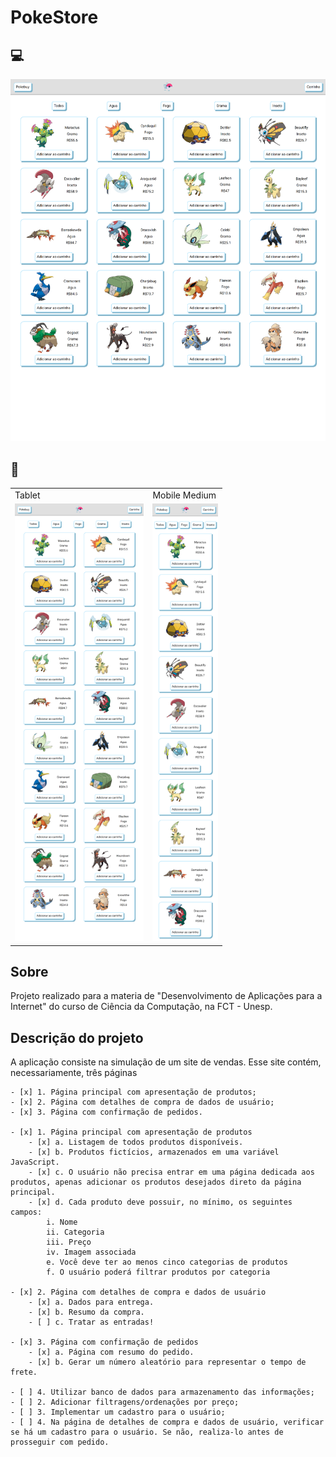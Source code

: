 # PokeStore

## :computer:
![Desktop](readme-src/desktop.png)

## :iphone:
<table>
  <tr>
    <td>Tablet</td>
     <td>Mobile Medium</td>
  </tr>
  <tr>
    <td valign="top"><img height="700px" width="auto" src="readme-src/tablet.png"></td>
    <td valign="top"><img height="700px" width="auto" src="readme-src/mobile.png"></td>
  </tr>
 </table>

 ## Sobre

 Projeto realizado para a materia de "Desenvolvimento de Aplicações para a Internet" do curso de Ciência da Computação, na FCT - Unesp.

 ## Descrição do projeto

 A aplicação consiste na simulação de um site de vendas. Esse site contém, necessariamente, três páginas

    - [x] 1. Página principal com apresentação de produtos;
    - [x] 2. Página com detalhes de compra de dados de usuário;
    - [x] 3. Página com confirmação de pedidos.

    - [x] 1. Página principal com apresentação de produtos
        - [x] a. Listagem de todos produtos disponíveis.
        - [x] b. Produtos fictícios, armazenados em uma variável JavaScript.
        - [x] c. O usuário não precisa entrar em uma página dedicada aos produtos, apenas adicionar os produtos desejados direto da página principal.
        - [x] d. Cada produto deve possuir, no mínimo, os seguintes campos:
            i. Nome
            ii. Categoria
            iii. Preço
            iv. Imagem associada
            e. Você deve ter ao menos cinco categorias de produtos
            f. O usuário poderá filtrar produtos por categoria
    
    - [x] 2. Página com detalhes de compra e dados de usuário
        - [x] a. Dados para entrega.
        - [x] b. Resumo da compra.
        - [ ] c. Tratar as entradas!

    - [x] 3. Página com confirmação de pedidos
        - [x] a. Página com resumo do pedido.
        - [x] b. Gerar um número aleatório para representar o tempo de frete.

    - [ ] 4. Utilizar banco de dados para armazenamento das informações;
    - [ ] 2. Adicionar filtragens/ordenações por preço;
    - [ ] 3. Implementar um cadastro para o usuário;
    - [ ] 4. Na página de detalhes de compra e dados de usuário, verificar se há um cadastro para o usuário. Se não, realiza-lo antes de prosseguir com pedido.